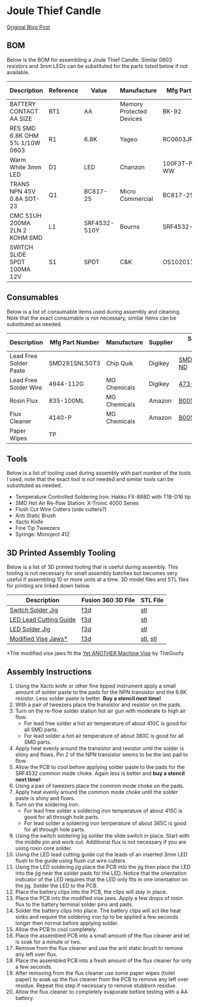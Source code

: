 # Joule Thief Candle
[Original Blog Post](https://samueldperry.com/2016/12/18/single-led-candle-joule-thief/)

## BOM
Below is the BOM for assembling a Joule Thief Candle. Similar 0603 resistors and 3mm LEDs can be substituted for the parts listed below if not available.

|Description                   |Reference|Value       |Manufacture             |Mfg Part Number|Supplier|Supplier Part Number                                                                                             |
|------------------------------|---------|------------|------------------------|---------------|--------|-----------------------------------------------------------------------------------------------------------------|
|BATTERY CONTACT AA SIZE       |BT1      |AA          |Memory Protected Devices|BK-92          |Digikey |[BK-92-ND](https://www.digikey.com/products/en?keywords=BK-92-ND)                                                |
|RES SMD 6.8K OHM 5% 1/10W 0603|R1       |6.8K        |Yageo                   |RC0603JR-076K8L|Digikey |[311-6.8KGRTR-ND](https://www.digikey.com/products/en?keywords=311-6.8KGRTR-ND)                                  |
|Warm White 3mm LED            |D1       |LED         |Chanzon                 |100F3T-PT-WH-WW|Amazon  |[B01BTYHOLS](https://www.amazon.com/Transparent-Lighting-Electronics-Components-Emitting/dp/B01BTYHOLS)          |
|TRANS NPN 45V 0.8A SOT-23     |Q1       |BC817-25    |Micro Commercial        |BC817-25-TP    |Digikey |[BC817-25-TPMSCT-ND](https://www.digikey.com/products/en?keywords=BC817-25-TPMSCT-ND)                            |
|CMC 51UH 200MA 2LN 2 KOHM SMD |L1       |SRF4532-510Y|Bourns                  |SRF4532-510Y   |Digikey |[SRF4532-510YCT-ND](https://www.digikey.com/product-detail/en/bourns-inc/SRF4532-510Y/SRF4532-510YCT-ND/3679940) |
|SWITCH SLIDE SPDT 100MA 12V   |S1       |SPDT        |C&K                     |OS102011MA1QN1 |Digikey |[CKN9559-ND](https://www.digikey.com/products/en?keywords=CKN9559-ND)                                            |

## Consumables
Below is a list of consumable items used during assembly and cleaning. Note that the exact consumable is not necessary, similar items can be substituted as needed.

|Description            |Mfg Part Number |Manufacture |Supplier |Supplier Part Number                                                                                                                                                       |
|-----------------------|----------------|------------|---------|---------------------------------------------------------------------------------------------------------------------------------------------------------------------------|
|Lead Free Solder Paste |SMD291SNL50T3   |Chip Quik   |Digikey  |[SMD291SNL50T3-ND](https://www.digikey.com/products/en?keywords=SMD291SNL50T3-ND)                                                                                          |
|Lead Free Solder Wire  |4944-112G       |MG Chemicals|Digikey  |[473-1251-ND](https://www.digikey.com/products/en?keywords=473-1251-ND)                                                                                                    |
|Rosin Flux             |835-100ML       |MG Chemicals|Amazon   |[B005DNR01Q](https://www.amazon.com/MG-Chemicals-Corrosive-Conductive-residue/dp/B005DNR01Q/ref=sr_1_1?s=industrial&ie=UTF8&qid=1509815006&sr=1-1&keywords=835-100ML&th=1) |
|Flux Cleaner           |4140-P          |MG Chemicals|Amazon   |[B005T8KKJY](https://www.amazon.com/MG-Chemicals-Remover-Boards-Liquid/dp/B005T8KKJY/ref=cm_cr_arp_d_product_top?ie=UTF8)                                                  |
|Paper Wipes 			|TP				 |			  |			|                                                                                                                                                                           |

## Tools
Below is a list of tooling used during assembly with part number of the tools I used, note that the exact tool is not needed and similar tools can be substituted as needed.
* Temperature Controlled Soldering Iron: Hakko FX-888D with T18-D16 tip
* SMD Hot Air Re-flow Station: X-Tronic 4000 Series
* Flush Cut Wire Cutters (side cutters?)
* Anti Static Brush
* Xacto Knife
* Fine Tip Tweezers
* Syringe: Monoject 412

## 3D Printed Assembly Tooling
Below is a list of 3D printed tooling that is useful during assembly. This tooling is not necessary for small assembly batches but becomes very useful if assembling 10 or more units at a time. 
3D model files and STL files for printing are linked down below.

|Description|Fusion 360 3D File|STL File|
|-----------|-------|--------|
|[Switch Solder Jig](assembly/3d_printed_tooling/images/switch_solder_jig.png)|[f3d](assembly/3d_printed_tooling/fusion_360/switch_solder_jig.f3d)|[stl](assembly/3d_printed_tooling/stl/switch_solder_jig.stl)|
|[LED Lead Cutting Guide](assembly/3d_printed_tooling/images/led_lead_cutting_guide.png)|[f3d](assembly/3d_printed_tooling/fusion_360/led_lead_cutting_guide.f3d)|[stl](assembly/3d_printed_tooling/stl/led_lead_cutting_guide.stl)|
|[LED Solder Jig](assembly/3d_printed_tooling/images/led_solder_jig.png)|[f3d](assembly/3d_printed_tooling/fusion_360/led_solder_jig.f3d)|[stl](assembly/3d_printed_tooling/stl/led_solder_jig.stl)|
|[Modified Vise Jaws\*](assembly/3d_printed_tooling/images/modified_vise_jaws.png)|[f3d](assembly/3d_printed_tooling/fusion_360/vise_jaws.f3d)|[stl](assembly/3d_printed_tooling/stl/modified_sliding_jaw_plate.stl), [stl](assembly/3d_printed_tooling/stl/modified_base_jaw_plate.stl)|

\*The modified vise jaws fit the [Yet ANOTHER Machine Vise](https://www.thingiverse.com/thing:2064269) by TheGoofy

## Assembly Instructions
1. Using the Xacto knife or other fine tipped instrument apply a small amount of solder paste to the pads for the NPN transistor and the 6.8K resistor. Less solder paste is better. **Buy a stencil next time!**
2. With a pair of tweezers place the transistor and resistor on the pads.
3. Turn on the re-flow solder station hot air gun with moderate to high air flow.
	* For lead free solder a hot air temperature of about 410C is good for all SMD parts.
	* For lead solder a hot air temperature of about 380C is good for all SMD parts.
4. Apply heat evenly around the transistor and resistor until the solder is shiny and flows. Pin 2 of the NPN transistor seems to be the last pad to flow.
5. Allow the PCB to cool before applying solder paste to the pads for the SRF4532 common mode choke. Again less is better and **buy a stencil next time!**
6. Using a pair of tweezers place the common mode choke on the pads.
7. Apply heat evenly around the common mode choke until the solder paste is shiny and flows.
8. Turn on the soldering iron.
	* For lead free solder a soldering iron temperature of about 415C is good for all through hole parts.
	* For lead solder a soldering iron temperature of about 365C is good for all through hole parts.
9. Using the switch soldering jig solder the slide switch in place. Start with the middle pin and work out. Additional flux is not necessary if you are using rosin core solder.
10. Using the LED lead cutting guide cut the leads of an inserted 3mm LED flush to the guide using flush cut wire cutters.
11. Using the LED soldering jig place the PCB into the jig then place the LED into the jig near the solder pads for the LED. Notice that the orientation indicator of the LED requires that the LED only fits in one orientation on the jig. Solder the LED to the PCB.
12. Place the battery clips into the PCB, the clips will stay in place.
13. Place the PCB into the modified vise jaws. Apply a few drops of rosin flux to the battery terminal solder pins and pads.
14. Solder the battery clips into place. The battery clips will act like heat sinks and require the soldering iron tip to be applied a few seconds longer then normal before applying solder.
15. Allow the PCB to cool completely.
16. Place the assembled PCB into a small amount of the flux cleaner and let is soak for a minute or two.
17. Remove from the flux cleaner and use the anti static brush to remove any left over flux.
18. Place the assembled PCB into a fresh amount of the flux cleaner for only a few seconds.
19. After removing from the flux cleaner use some paper wipes (toilet paper) to soak up the flux cleaner from the PCB to remove any left over residue. Repeat this step if necessary to remove stubborn residue.
20. Allow the flux cleaner to completely evaporate before testing with a AA battery.